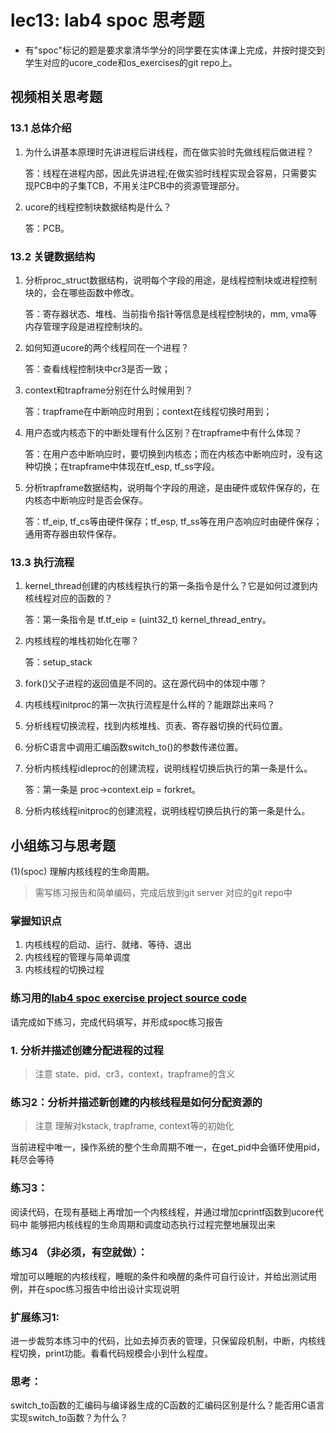 # lec13: lab4 spoc 思考题

- 有"spoc"标记的题是要求拿清华学分的同学要在实体课上完成，并按时提交到学生对应的ucore_code和os_exercises的git repo上。

## 视频相关思考题

### 13.1 总体介绍

1. 为什么讲基本原理时先讲进程后讲线程，而在做实验时先做线程后做进程？

   答：线程在进程内部，因此先讲进程;在做实验时线程实现会容易，只需要实现PCB中的子集TCB，不用关注PCB中的资源管理部分。

2. ucore的线程控制块数据结构是什么？

   答：PCB。

### 13.2 关键数据结构

1. 分析proc_struct数据结构，说明每个字段的用途，是线程控制块或进程控制块的，会在哪些函数中修改。

   答：寄存器状态、堆栈、当前指令指针等信息是线程控制块的，mm, vma等内存管理字段是进程控制块的。

1. 如何知道ucore的两个线程同在一个进程？

   答：查看线程控制块中cr3是否一致；

2. context和trapframe分别在什么时候用到？

   答：trapframe在中断响应时用到；context在线程切换时用到；

3. 用户态或内核态下的中断处理有什么区别？在trapframe中有什么体现？

   答：在用户态中断响应时，要切换到内核态；而在内核态中断响应时，没有这种切换；在trapframe中体现在tf_esp, tf_ss字段。

1. 分析trapframe数据结构，说明每个字段的用途，是由硬件或软件保存的，在内核态中断响应时是否会保存。

   答：tf_eip, tf_cs等由硬件保存；tf_esp, tf_ss等在用户态响应时由硬件保存；通用寄存器由软件保存。

### 13.3 执行流程

1. kernel_thread创建的内核线程执行的第一条指令是什么？它是如何过渡到内核线程对应的函数的？

   答：第一条指令是 tf.tf_eip = (uint32_t) kernel_thread_entry。

2. 内核线程的堆栈初始化在哪？

   答：setup_stack

3. fork()父子进程的返回值是不同的。这在源代码中的体现中哪？

4. 内核线程initproc的第一次执行流程是什么样的？能跟踪出来吗？

5. 分析线程切换流程，找到内核堆栈、页表、寄存器切换的代码位置。

6. 分析C语言中调用汇编函数switch_to()的参数传递位置。

7. 分析内核线程idleproc的创建流程，说明线程切换后执行的第一条是什么。

   答：第一条是 proc->context.eip = forkret。

8. 分析内核线程initproc的创建流程，说明线程切换后执行的第一条是什么。

## 小组练习与思考题

(1)(spoc) 理解内核线程的生命周期。

> 需写练习报告和简单编码，完成后放到git server 对应的git repo中

### 掌握知识点
1. 内核线程的启动、运行、就绪、等待、退出
2. 内核线程的管理与简单调度
3. 内核线程的切换过程

### 练习用的[lab4 spoc exercise project source code](https://github.com/chyyuu/ucore_lab/tree/master/related_info/lab4/lab4-spoc-discuss)


请完成如下练习，完成代码填写，并形成spoc练习报告

### 1. 分析并描述创建分配进程的过程

> 注意 state、pid、cr3，context，trapframe的含义

### 练习2：分析并描述新创建的内核线程是如何分配资源的

> 注意 理解对kstack, trapframe, context等的初始化


当前进程中唯一，操作系统的整个生命周期不唯一，在get_pid中会循环使用pid，耗尽会等待

### 练习3：

阅读代码，在现有基础上再增加一个内核线程，并通过增加cprintf函数到ucore代码中
能够把内核线程的生命周期和调度动态执行过程完整地展现出来

### 练习4 （非必须，有空就做）：

增加可以睡眠的内核线程，睡眠的条件和唤醒的条件可自行设计，并给出测试用例，并在spoc练习报告中给出设计实现说明

### 扩展练习1: 

进一步裁剪本练习中的代码，比如去掉页表的管理，只保留段机制，中断，内核线程切换，print功能。看看代码规模会小到什么程度。

### 思考：

switch_to函数的汇编码与编译器生成的C函数的汇编码区别是什么？能否用C语言实现switch_to函数？为什么？
